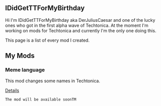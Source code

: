 ## IDidGetTTForMyBirthday

Hi I'm IDidGetTTForMyBirthday aka DerJuliusCaesar and one of the lucky ones who got in the first alpha wave of Techtonica. At the moment I'm working on mods for Techtonica and currently I'm the only one doing this.

This page is a list of every mod I created.

## My Mods

### Meme language

This mod changes some names in Techtonica.

[Details](MemeLanguage.md)

`The mod will be available soonTM`
